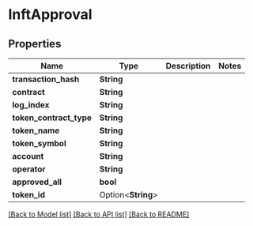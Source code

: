# InftApproval

## Properties

| Name                      | Type               | Description | Notes |
| ------------------------- | ------------------ | ----------- | ----- |
| **transaction\_hash**     | **String**         |             |       |
| **contract**              | **String**         |             |       |
| **log\_index**            | **String**         |             |       |
| **token\_contract\_type** | **String**         |             |       |
| **token\_name**           | **String**         |             |       |
| **token\_symbol**         | **String**         |             |       |
| **account**               | **String**         |             |       |
| **operator**              | **String**         |             |       |
| **approved\_all**         | **bool**           |             |       |
| **token\_id**             | Option<**String**> |             |       |

[\[Back to Model list\]](./#documentation-for-models) [\[Back to API list\]](./#documentation-for-api-endpoints) [\[Back to README\]](./)
